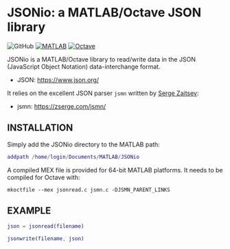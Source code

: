 # JSONio: a MATLAB/Octave JSON library

![GitHub](https://img.shields.io/github/license/gllmflndn/JSONio)
[![MATLAB](https://github.com/gllmflndn/JSONio/actions/workflows/matlab.yml/badge.svg)](https://github.com/gllmflndn/JSONio/actions)
[![Octave](https://github.com/gllmflndn/JSONio/actions/workflows/octave.yml/badge.svg)](https://github.com/gllmflndn/JSONio/actions)

JSONio is a MATLAB/Octave library to read/write data in the JSON (JavaScript Object Notation) data-interchange format. 
 
* JSON: https://www.json.org/
   
It relies on the excellent JSON parser `jsmn` written by [Serge Zaitsev](https://zserge.com/):
 
* jsmn: https://zserge.com/jsmn/

## INSTALLATION
 
Simply add the JSONio directory to the MATLAB path:

```matlab
addpath /home/login/Documents/MATLAB/JSONio
```
 
A compiled MEX file is provided for 64-bit MATLAB platforms. It needs to be compiled for Octave with:
 ```
mkoctfile --mex jsonread.c jsmn.c -DJSMN_PARENT_LINKS
 ```
 
## EXAMPLE

```matlab
json = jsonread(filename)

jsonwrite(filename, json)
```
